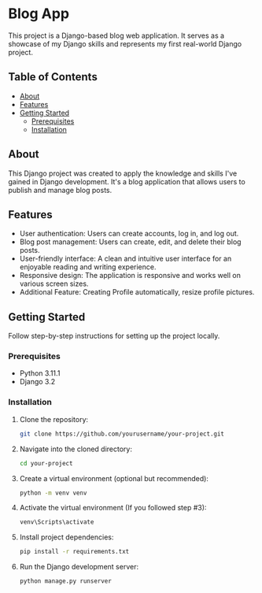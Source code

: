# Blog App

This project is a Django-based blog web application. It serves as a showcase of my Django skills and represents my first
real-world Django project.

## Table of Contents
- [About](#about)
- [Features](#features)
- [Getting Started](#getting-started)
  - [Prerequisites](#prerequisites)
  - [Installation](#installation)

## About

This Django project was created to apply the knowledge and skills I've gained in Django development. It's a blog 
application that allows users to publish and manage blog posts.

## Features

- User authentication: Users can create accounts, log in, and log out.
- Blog post management: Users can create, edit, and delete their blog posts.
- User-friendly interface: A clean and intuitive user interface for an enjoyable reading and writing experience.
- Responsive design: The application is responsive and works well on various screen sizes.
- Additional Feature: Creating Profile automatically, resize profile pictures.

## Getting Started

Follow step-by-step instructions for setting up the project locally.

### Prerequisites
- Python 3.11.1
- Django 3.2

### Installation 

1. Clone the repository:
   ```sh
   git clone https://github.com/yourusername/your-project.git
2. Navigate into the cloned directory:
    ```sh
   cd your-project
3. Create a virtual environment (optional but recommended):
    ```sh
   python -m venv venv
4. Activate the virtual environment (If you followed step #3):
    ```sh
   venv\Scripts\activate
5. Install project dependencies: 
    ```sh
   pip install -r requirements.txt
6. Run the Django development server:
    ```sh
   python manage.py runserver